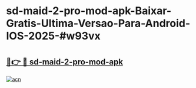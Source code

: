 # sd-maid-2-pro-mod-apk-Baixar-Gratis-Ultima-Versao-Para-Android-IOS-2025-#w93vx

# <h2><a href="https://ainizakaria.my?title=sd-maid-2-pro-mod-apk&ref=24M">🔗👉 🔴 sd-maid-2-pro-mod-apk</a></h2>

[![acn](https://github.com/user-attachments/assets/0f9c940e-d8b0-45ae-aac7-cd30a18b3e1c)](https://ainizakaria.my?title=sd-maid-2-pro-mod-apk&ref=24M)

